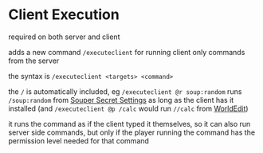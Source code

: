# Client Execution

required on both server and client

adds a new command `/executeclient` for running client only commands from the server

the syntax is `/executeclient <targets> <command>`

the `/` is automatically included, eg `/executeclient @r soup:random` runs `/soup:random` from [Souper Secret Settings](https://modrinth.com/mod/souper-secret-settings) as long as the client has it installed (and `/executeclient @p /calc` would run `//calc` from [WorldEdit](https://modrinth.com/plugin/worldedit))

it runs the command as if the client typed it themselves, so it can also run server side commands, but only if the player running the command has the permission level needed for that command